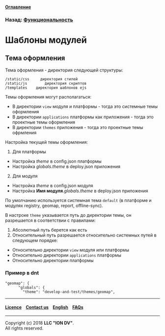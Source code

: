 #### [Оглавление](/docs/ru/index.md)

### Назад: [Функциональность](/docs/ru/2_system_description/functionality/functionality.md)

# Шаблоны модулей

## Тема оформления

Тема оформления - директория следующей структуры:

```
/static/css     директория стилей
/static/js        директория скриптов
/templates    директория шаблонов ejs
```

Темы оформления могут располагаться:

 * В директории `view` модуля и платформы - тогда это системные темы оформления
 * В директории `applications` платформы как приложения - тогда это проектные темы оформления
 * В директории `themes` приложения - тогда это проектные темы офрмления

Настройка текущей темы оформления:

 1. Для платформы
  * Настройка *theme* в config.json платформы
  * Настройка *globals.theme* в deploy.json приложения
 2. Для модуля
  * Настройка *theme* в config.json модуля
  * Настройка **Имя модуля**.*globals.theme* в deploy.json приложения

По умолчанию используется системная тема `default` (в платформе и модулях registry, geomap, report, offline-sync).

В настроке `theme` указывается путь до директории темы, он разрешается в соответствии с правилами:
 1. Абсолютный путь берется как есть
 2. Относительный путь разрешается относительно системных путей в следующем порядке:
  * Относительно директории `view` модуля или платформы
  * Относительно директории `applications` платформы
  * Относительно директории платформы

### Пример в dnt

```
"geomap": {
      "globals": {
        "theme": "develop-and-test/themes/geomap",
```

--------------------------------------------------------------------------  


 #### [Licence](/LICENCE.md) &ensp;  [Contact us](https://iondv.com) &ensp;  [English](/docs/en/2_system_description/functionality/module_templates.md)   &ensp; [FAQs](/faqs.md)  <div><img src="https://mc.iondv.com/watch/local/docs/framework" style="position:absolute; left:-9999px;" height=1 width=1 alt="iondv metrics"></div>         



--------------------------------------------------------------------------  

Copyright (c) 2018 **LLC "ION DV"**.  
All rights reserved. 